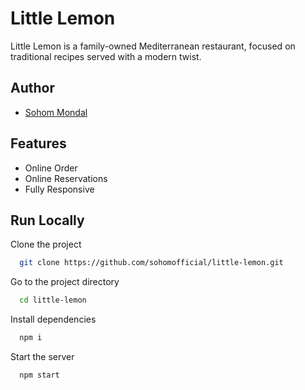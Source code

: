 
# Little Lemon

Little Lemon is a family-owned Mediterranean restaurant, focused on traditional recipes served with a modern twist.


## Author

- [Sohom Mondal](https://github.com/sohomofficial)


## Features

- Online Order
- Online Reservations
- Fully Responsive


## Run Locally

Clone the project

```bash
  git clone https://github.com/sohomofficial/little-lemon.git
```

Go to the project directory

```bash
  cd little-lemon
```

Install dependencies

```bash
  npm i
```

Start the server

```bash
  npm start
```

